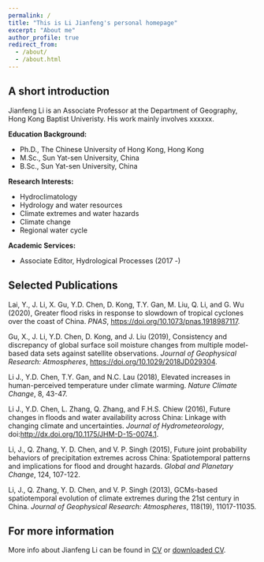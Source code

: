 ```yaml
---
permalink: /
title: "This is Li Jianfeng's personal homepage"
excerpt: "About me"
author_profile: true
redirect_from: 
  - /about/
  - /about.html
---
```


## A short introduction
Jianfeng Li is an Associate Professor at the Department of Geography, Hong Kong Baptist Univeristy. His work mainly involves xxxxxx. 

<b>Education Background:</b>
* Ph.D., The Chinese University of Hong Kong, Hong Kong
* M.Sc., Sun Yat-sen University, China
* B.Sc., Sun Yat-sen University, China

<b>Research Interests:</b>
* Hydroclimatology
* Hydrology and water resources
* Climate extremes and water hazards
* Climate change
* Regional water cycle

<b>Academic Services:</b>
* Associate Editor, Hydrological Processes (2017 -)

## Selected Publications
Lai, Y., J. Li, X. Gu, Y.D. Chen, D. Kong, T.Y. Gan, M. Liu, Q. Li, and G. Wu (2020), Greater flood risks in response to slowdown of tropical cyclones over the coast of China. *PNAS*, https://doi.org/10.1073/pnas.1918987117.

Gu, X., J. Li, Y.D. Chen, D. Kong, and J. Liu (2019), Consistency and discrepancy of global surface soil moisture changes from multiple model-based data sets against satellite observations. *Journal of Geophysical Research: Atmospheres*, https://doi.org/10.1029/2018JD029304.

Li J., Y.D. Chen, T.Y. Gan, and N.C. Lau (2018), Elevated increases in human-perceived temperature under climate warming. *Nature Climate Change*, 8, 43-47.

Li J., Y.D. Chen, L. Zhang, Q. Zhang, and F.H.S. Chiew (2016), Future changes in floods and water availability across China: Linkage with changing climate and uncertainties. *Journal of Hydrometeorology*, doi:http://dx.doi.org/10.1175/JHM-D-15-0074.1.

Li, J., Q. Zhang, Y. D. Chen, and V. P. Singh (2015), Future joint probability behaviors of precipitation extremes across China: Spatiotemporal patterns and implications for flood and drought hazards. *Global and Planetary Change*, 124, 107-122.

Li, J., Q. Zhang, Y. D. Chen, and V. P. Singh (2013), GCMs-based spatiotemporal evolution of climate extremes during the 21st century in China. *Journal of Geophysical Research: Atmospheres*, 118(19), 11017-11035.

## For more information
More info about Jianfeng Li can be found in [CV]() or [downloaded CV]().
